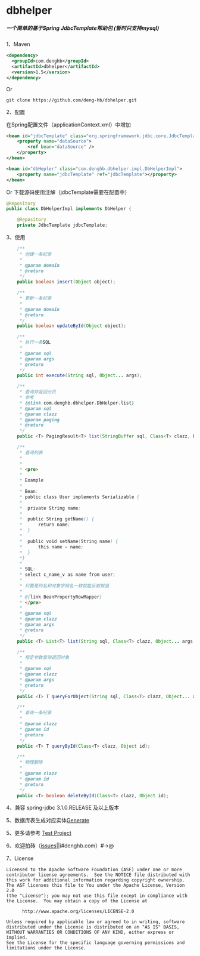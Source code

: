 # dbhelper

##### 一个简单的基于Spring JdbcTemplate帮助包 (暂时只支持mysql)

1、Maven
```xml
<dependency>
  <groupId>com.denghb</groupId>
  <artifactId>dbhelper</artifactId>
  <version>1.5</version>
</dependency>
```
Or 
```
git clone https://github.com/deng-hb/dbhelper.git
```

2、配置


在Spring配置文件（applicationContext.xml）中增加
```xml
<bean id="jdbcTemplate" class="org.springframework.jdbc.core.JdbcTemplate">
	<property name="dataSource">
		<ref bean="dataSource" />
	</property>
</bean>

<bean id="dbHepler" class="com.denghb.dbhelper.impl.DbHelperImpl">
	<property name="jdbcTemplate" ref="jdbcTemplate"></property>		
</bean>
```
Or 下载源码使用注解（jdbcTemplate需要在配置中）
```java
@Repository
public class DbHelperImpl implements DbHelper {

  	@Repository
	private JdbcTemplate jdbcTemplate;
```

3、使用
```java
	/**
	 * 创建一条纪录
	 * 
	 * @param domain
	 * @return
	 */
	public boolean insert(Object object);

	/**
	 * 更新一条纪录
	 * 
	 * @param domain
	 * @return
	 */
	public boolean updateById(Object object);

	/**
	 * 执行一条SQL
	 * 
	 * @param sql
	 * @param args
	 * @return
	 */
	public int execute(String sql, Object... args);

	/**
	 * 查询并返回分页
	 * 参考
	 * {@link com.denghb.dbhelper.DbHelper.list}
	 * @param sql
	 * @param clazz
	 * @param paging
	 * @return
	 */
	public <T> PagingResult<T> list(StringBuffer sql, Class<T> clazz, Paging paging);

	/**
	 * 查询列表
	 * 
	 * 
	 * <pre>
	 * 
	 * Example
	 * 
	 * Bean:
	 * public class User implements Serializable {
	 * 	
	 *	private String name;
	 *  
	 *	public String getName() {
	 *		return name;
	 *	}
	 *
	 *	public void setName(String name) {
	 *		this.name = name;
	 *	}
	 *}
	 *  
	 * SQL:
	 * select c_name_v as name from user;
	 * 
	 * 只要是列名和对象字段名一致就能反射赋值
	 * 
	 * @{link BeanPropertyRowMapper}
	 * </pre>
	 * 
	 * @param sql
	 * @param clazz
	 * @param args
	 * @return
	 */
	public <T> List<T> list(String sql, Class<T> clazz, Object... args);

	/**
	 * 指定参数查询返回对象
	 * 
	 * @param sql
	 * @param clazz
	 * @param args
	 * @return
	 */
	public <T> T queryForObject(String sql, Class<T> clazz, Object... args);

	/**
	 * 查询一条纪录
	 * 
	 * @param clazz
	 * @param id
	 * @return
	 */
	public <T> T queryById(Class<T> clazz, Object id);

	/**
	 * 物理删除
	 * 
	 * @param clazz
	 * @param id
	 * @return
	 */
	public <T> boolean deleteById(Class<T> clazz, Object id);
```

4、兼容 spring-jdbc 3.1.0.RELEASE 及以上版本

5、数据库表生成对应实体[Generate](https://github.com/deng-hb/dbhelper-test/blob/master/src/test/java/com/denghb/dbhelper/generate/GenerateDomainFromTable.java)

5、更多请参考 [Test Project](https://github.com/deng-hb/dbhelper-test)

6、欢迎拍砖（[issues](https://github.com/deng-hb/dbhelper/issues)||i#denghb.com）#->@

7、License
```
Licensed to the Apache Software Foundation (ASF) under one or more
contributor license agreements.  See the NOTICE file distributed with
this work for additional information regarding copyright ownership.
The ASF licenses this file to You under the Apache License, Version 2.0
(the "License"); you may not use this file except in compliance with
the License.  You may obtain a copy of the License at

      http://www.apache.org/licenses/LICENSE-2.0

Unless required by applicable law or agreed to in writing, software
distributed under the License is distributed on an "AS IS" BASIS,
WITHOUT WARRANTIES OR CONDITIONS OF ANY KIND, either express or implied.
See the License for the specific language governing permissions and
limitations under the License.
```

